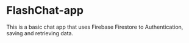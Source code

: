 # FlashChat-app
This is a basic chat app that uses Firebase Firestore to Authentication, saving and retrieving data.

